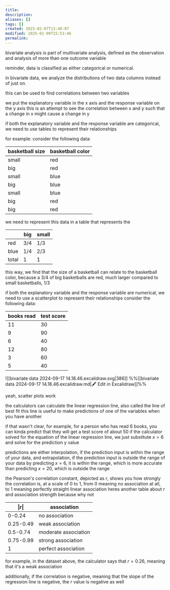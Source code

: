 ```yaml
---
title: 
description: 
aliases: []
tags: []
created: 2025-02-07T13:40:07
modified: 2025-02-09T15:53:46
permalink:
---
```


bivariate analysis is part of multivariate analysis, defined as the observation and analysis of more than one outcome variable

reminder, data is classified as either categorical or numerical.

in bivariate data, we analyze the distributions of two data columns instead of just on.

this can be used to find correlations between two variables

we put the explanatory variable in the x axis and the response variable on the y axis
this is an attempt to see the correlation between x and y such that a change in x might cause a change in y

if both the explanatory variable and the response variable are categorical, we need to use tables to represent their relationships

for example: consider the following data:

| basketball size | basketball color |
| --------------- | ---------------- |
| small           | red              |
| big             | red              |
| small           | blue             |
| big             | blue             |
| small           | blue             |
| big             | red              |
| big             | red              |

we need to represent this data in a table that represents the 

|       | big | small |
| ----- | --- | ----- |
| red   | 3/4 | 1/3   |
| blue  | 1/4 | 2/3   |
| total | 1   | 1     |

this way, we find that the size of a basketball can relate to the basketball color, because a 3/4 of big basketballs are red, much larger compared to small basketballs, 1/3


if both the explanatory variable and the response variable are numerical, we need to use a scatterplot to represent their relationships
consider the following data:

| books read | test score |
| ---------- | ---------- |
| 11         | 30         |
| 9          | 90         |
| 6          | 40         |
| 12         | 80         |
| 3          | 60         |
| 5          | 40         |

![[bivariate data 2024-09-17 14.18.46.excalidraw.svg|386]]
%%[[bivariate data 2024-09-17 14.18.46.excalidraw.md|🖋 Edit in Excalidraw]]%%


yeah, scatter plots work

the calculators can calculate the linear regression line, also called the line of best fit
this line is useful to make predictions of one of the variables when you have another

if that wasn't clear, for example, for a person who has read 6 books, you can kinda predict that they will get a test score of about 50
if the calculator solved for the equation of the linear regression line, we just substitute $x=6$ and solve for the prediction y value

predictions are either interpolation, if the prediction input is within the range of your data, and extrapolation, if the prediction input is outside the range of your data
by predicting $x=6$, it is within the range, which is more accurate than predicting $x=20$, which is outside the range


the Pearson's correlation constant, depicted as $r$, shows you how strongly the correlation is, at a scale of 0 to 1, from 0 meaning no association at all, to 1 meaning perfectly straight linear association
heres another table about $r$ and association strength because why not

| \|$r$\|   | association          |
| --------- | -------------------- |
| 0-0.24    | no association       |
| 0.25-0.49 | weak association     |
| 0.5-0.74  | moderate association |
| 0.75-0.99 | strong association   |
| 1         | perfect association  |

for example, in the dataset above, the calculator says that $r=0.26$, meaning that it's a weak association

additionally, if the correlation is negative, meaning that the slope of the regression line is negative, the $r$ value is negative as well
